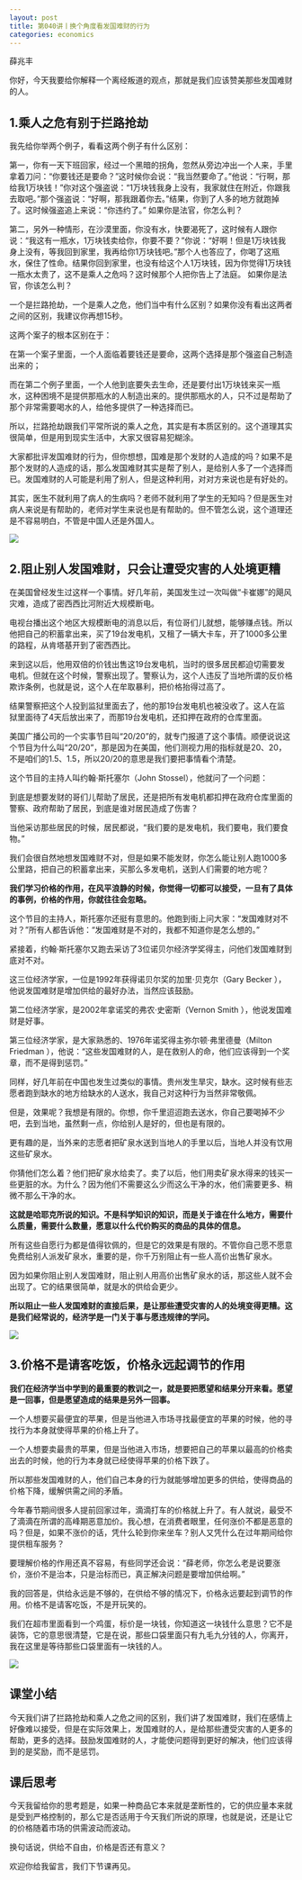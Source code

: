 ```yaml
---
layout: post
title: 第040讲丨换个角度看发国难财的行为
categories: economics
---
```


薛兆丰

你好，今天我要给你解释一个离经叛道的观点，那就是我们应该赞美那些发国难财的人。

## 1.乘人之危有别于拦路抢劫

我先给你举两个例子，看看这两个例子有什么区别：

第一，你有一天下班回家，经过一个黑暗的拐角，忽然从旁边冲出一个人来，手里拿着刀问：“你要钱还是要命？”这时候你会说：“我当然要命了。”他说：“行啊，那给我1万块钱！”你对这个强盗说：“1万块钱我身上没有，我家就住在附近，你跟我去取吧。”那个强盗说：“好啊，那我跟着你去。”结果，你到了人多的地方就跑掉了。这时候强盗追上来说：“你违约了。”
如果你是法官，你怎么判？

第二，另外一种情形，在沙漠里面，你没有水，快要渴死了，这时候有人跟你说：“我这有一瓶水，1万块钱卖给你，你要不要？”你说：“好啊！但是1万块钱我身上没有，等我回到家里，我再给你1万块钱吧。”那个人也答应了，你喝了这瓶水，保住了性命。结果你回到家里，也没有给这个人1万块钱，因为你觉得1万块钱一瓶水太贵了，这不是乘人之危吗？这时候那个人把你告上了法庭。
如果你是法官，你该怎么判？

一个是拦路抢劫，一个是乘人之危，他们当中有什么区别？如果你没有看出这两者之间的区别，我建议你再想15秒。

这两个案子的根本区别在于：

在第一个案子里面，一个人面临着要钱还是要命，这两个选择是那个强盗自己制造出来的；

而在第二个例子里面，一个人他到底要失去生命，还是要付出1万块钱来买一瓶水，这种困境不是提供那瓶水的人制造出来的。提供那瓶水的人，只不过是帮助了那个非常需要喝水的人，给他多提供了一种选择而已。

所以，拦路抢劫跟我们平常所说的乘人之危，其实是有本质区别的。这个道理其实很简单，但是用到现实生活中，大家又很容易犯糊涂。

大家都批评发国难财的行为，但你想想，国难是那个发财的人造成的吗？如果不是那个发财的人造成的话，那么发国难财其实是帮了别人，是给别人多了一个选择而已。发国难财的人可能是利用了别人，但是这种利用，对对方来说也是有好处的。

其实，医生不就利用了病人的生病吗？老师不就利用了学生的无知吗？但是医生对病人来说是有帮助的，老师对学生来说也是有帮助的。但不管怎么说，这个道理还是不容易明白，不管是中国人还是外国人。

![](/assets/economics/images/2017/04/27/a.png)

## 2.阻止别人发国难财，只会让遭受灾害的人处境更糟

在美国曾经发生过这样一个事情。好几年前，美国发生过一次叫做“卡崔娜”的飓风灾难，造成了密西西比河附近大规模断电。

电视台播出这个地区大规模断电的消息以后，有位哥们儿就想，能够赚点钱。所以他把自己的积蓄拿出来，买了19台发电机，又租了一辆大卡车，开了1000多公里的路程，从肯塔基开到了密西西比。

来到这以后，他用双倍的价钱出售这19台发电机，当时的很多居民都迫切需要发电机。但就在这个时候，警察出现了。警察认为，这个人违反了当地所谓的反价格欺诈条例，也就是说，这个人在牟取暴利，把价格抬得过高了。

结果警察把这个人投到监狱里面去了，他的那19台发电机也被没收了。这人在监狱里面待了4天后放出来了，而那19台发电机，还扣押在政府的仓库里面。

美国广播公司的一个实事节目叫“20/20”的，就专门报道了这个事情。顺便说说这个节目为什么叫“20/20”，那是因为在美国，他们测视力用的指标就是20、20，不是咱们的1.5、1.5，所以20/20的意思是我们要把事情看个清楚。

这个节目的主持人叫约翰·斯托塞尔（John Stossel），他就问了一个问题：

到底是想要发财的哥们儿帮助了居民，还是把所有发电机都扣押在政府仓库里面的警察、政府帮助了居民，到底是谁对居民造成了伤害？

当他采访那些居民的时候，居民都说，“我们要的是发电机，我们要电，我们要食物。”

我们会很自然地想发国难财不对，但是如果不能发财，你怎么能让别人跑1000多公里路，把自己的积蓄拿出来，买那么多发电机，送到人们需要的地方呢？

**我们学习价格的作用，在风平浪静的时候，你觉得一切都可以接受，一旦有了具体的事例，价格的作用，你就往往会忽略。**

这个节目的主持人，斯托塞尔还挺有意思的。他跑到街上问大家：“发国难财对不对？”所有人都告诉他：“发国难财是不对的，我都不知道你是怎么想的。”

紧接着，约翰·斯托塞尔又跑去采访了3位诺贝尔经济学奖得主，问他们发国难财到底对不对。

这三位经济学家，一位是1992年获得诺贝尔奖的加里·贝克尔（Gary Becker ），他说发国难财是增加供给的最好办法，当然应该鼓励。

第二位经济学家，是2002年拿诺奖的弗农·史密斯（Vernon Smith ），他说发国难财是好事。

第三位经济学家，是大家熟悉的、1976年诺奖得主弥尔顿·弗里德曼（Milton Friedman ），他说：“这些发国难财的人，是在救别人的命，他们应该得到一个奖章，而不是得到惩罚。”

同样，好几年前在中国也发生过类似的事情。贵州发生旱灾，缺水。这时候有些志愿者跑到缺水的地方给缺水的人送水，我自己对这种行为当然非常敬佩。

但是，效果呢？我想是有限的。你想，你千里迢迢跑去送水，你自己要喝掉不少吧，去到当地，虽然剩一点，你给别人是好的，但也是有限的。

更有趣的是，当外来的志愿者把矿泉水送到当地人的手里以后，当地人并没有饮用这些矿泉水。

你猜他们怎么着？他们把矿泉水给卖了。卖了以后，他们用卖矿泉水得来的钱买一些更脏的水。为什么？因为他们不需要这么少而这么干净的水，他们需要更多、稍微不那么干净的水。

**这就是哈耶克所说的知识。不是科学知识的知识，而是关于谁在什么地方，需要什么质量，需要什么数量，愿意以什么代价购买的商品的具体的信息。**

所有这些自愿行为都是值得钦佩的，但是它的效果是有限的。不管你自己愿不愿意免费给别人派发矿泉水，重要的是，你千万别阻止有一些人高价出售矿泉水。

因为如果你阻止别人发国难财，阻止别人用高价出售矿泉水的话，那这些人就不会出现了。它的结果很简单，就是水的供给会更少。

**所以阻止一些人发国难财的直接后果，是让那些遭受灾害的人的处境变得更糟。这是我们经常说的，经济学是一门关于事与愿违规律的学问。**

![](/assets/economics/images/2017/04/27/b.png)

## 3.价格不是请客吃饭，价格永远起调节的作用

**我们在经济学当中学到的最重要的教训之一，就是要把愿望和结果分开来看。愿望是一回事，但是愿望造成的结果是另外一回事。**

一个人想要买最便宜的苹果，但是当他进入市场寻找最便宜的苹果的时候，他的寻找行为本身就使得苹果的价格上升了。

一个人想要卖最贵的苹果，但是当他进入市场，想要把自己的苹果以最高的价格卖出去的时候，他的行为本身就已经使得苹果的价格下跌了。

所以那些发国难财的人，他们自己本身的行为就能够增加更多的供给，使得商品的价格下降，缓解供需之间的矛盾。

今年春节期间很多人提前回家过年，滴滴打车的价格就上升了。有人就说，最受不了滴滴在所谓的高峰期恶意加价。我心想，在消费者眼里，任何涨价不都是恶意的吗？但是，如果不涨价的话，凭什么轮到你来坐车？别人又凭什么在过年期间给你提供租车服务？

要理解价格的作用还真不容易，有些同学还会说：“薛老师，你怎么老是说要涨价，涨价不是治本，只是治标而已，真正解决问题是要增加供给啊。”


我的回答是，供给永远是不够的，在供给不够的情况下，价格永远要起到调节的作用。价格不是请客吃饭，不是开玩笑的。

我们在超市里面看到一个鸡蛋，标价是一块钱，你知道这一块钱什么意思？它不是装饰，它的意思很清楚，它是在说，那些口袋里面只有九毛九分钱的人，你离开，我在这里是等待那些口袋里面有一块钱的人。

![](/assets/economics/images/2017/04/27/c.png)

## 课堂小结

今天我们讲了拦路抢劫和乘人之危之间的区别，我们讲了发国难财，我们在感情上好像难以接受，但是在实际效果上，发国难财的人，是给那些遭受灾害的人更多的帮助，更多的选择。鼓励发国难财的人，才能使问题得到更好的解决，他们应该得到的是奖励，而不是惩罚。

## 课后思考

今天我留给你的思考题是，如果一种商品它本来就是垄断性的，它的供应量本来就是受到严格控制的，那么它是否适用于今天我们所说的原理，也就是说，还是让它的价格随着市场的供需波动而波动。

换句话说，供给不自由，价格是否还有意义？

欢迎你给我留言，我们下节课再见。